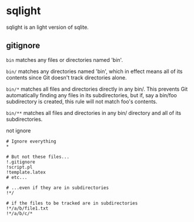 # sqlight
sqlight is an light version of sqlite.



























## gitignore
`bin` matches any files or directories named 'bin'.

`bin/` matches any directories named 'bin', which in effect means all of its contents since Git doesn't track directories alone.

`bin/*` matches all files and directories directly in any bin/. This prevents Git automatically finding any files in its subdirectories, but if, say a bin/foo subdirectory is created, this rule will not match foo's contents.

`bin/**` matches all files and directories in any bin/ directory and all of its subdirectories.


not ignore 

```.gitignore
# Ignore everything
*

# But not these files...
!.gitignore
!script.pl
!template.latex
# etc...

# ...even if they are in subdirectories
!*/

# if the files to be tracked are in subdirectories
!*/a/b/file1.txt
!*/a/b/c/*

```